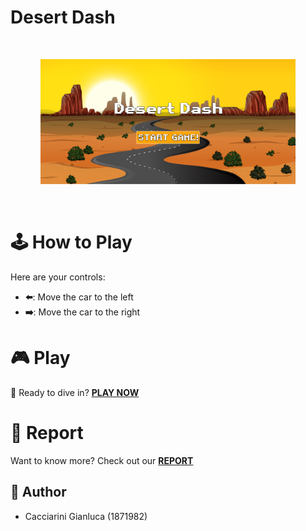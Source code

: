 # Desert Dash
<br />
<p align="center">
    <img src="DesertDashCode/src/images/logo.PNG" alt="Logo" height="200">
</p>
<br />

# 🕹️ How to Play

Here are your controls:

- **⬅️**: Move the car to the left
- **➡️**: Move the car to the right

# 🎮 Play

🚀 Ready to dive in? [**PLAY NOW**](https://gianluca-cacciarini.github.io/3D-Endless-Runner-Game/)

# 📖 Report

Want to know more? Check out our [**REPORT**](https://github.com/gianluca-cacciarini/3D-Endless-Runner-Game/blob/main/Desert_Dash_report.pdf)

## 📝 Author

- Cacciarini Gianluca (1871982)
